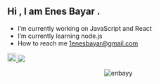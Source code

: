 ## Hi , I am Enes Bayar . 
- I’m currently working on JavaScript and React
- I’m currently learning node.js
- How to reach me 1enesbayar@gmail.com

<a href="https://www.linkedin.com/in/enesbayarr/">
    <img src="https://github.com/user-attachments/assets/14749756-69cc-42eb-9d39-0bc428b9e049" alt="LinkedIn Badge" width="20" height="20" />
</a>

 <a href="https://github.com/enbayy/github-profile-views-counter">
 <img src="https://komarev.com/ghpvc/?username=enbayy&color=blue">
</a>
<p align="center">
  <img align="center" src="https://github-readme-stats.vercel.app/api?username=enbayy&show_icons=true&hide=contribs&locale=en" alt="enbayy" />
</p>

